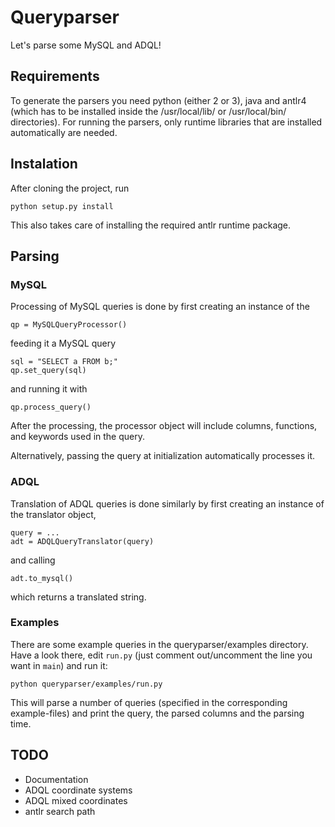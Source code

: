 # Queryparser
Let's parse some MySQL and ADQL!

## Requirements
To generate the parsers you need python (either 2 or 3), java and antlr4 (which
has to be installed inside the /usr/local/lib/ or /usr/local/bin/ directories). 
For running the parsers, only runtime libraries that are installed
automatically are needed.

## Instalation
After cloning the project, run
```
python setup.py install
```
This also takes care of installing the required antlr runtime package.

## Parsing
### MySQL
Processing of MySQL queries is done by first creating an instance of the
```
qp = MySQLQueryProcessor()
```
feeding it a MySQL query
```
sql = "SELECT a FROM b;"
qp.set_query(sql)
```
and running it with
```
qp.process_query()
```
After the processing, the processor object will include columns, functions,
and keywords used in the query.

Alternatively, passing the query at initialization automatically processes it.

### ADQL
Translation of ADQL queries is done similarly by first creating an instance
of the translator object,
```
query = ...
adt = ADQLQueryTranslator(query)
```
and calling
```
adt.to_mysql()
```
which returns a translated string.

### Examples
There are some example queries in the queryparser/examples directory. Have a look there, edit `run.py` (just comment out/uncomment the line you want in `main`) and run it:
```
python queryparser/examples/run.py
```
This will parse a number of queries (specified in the corresponding example-files) and print the query, the parsed columns and the parsing time.

## TODO
* Documentation
* ADQL coordinate systems
* ADQL mixed coordinates
* antlr search path
